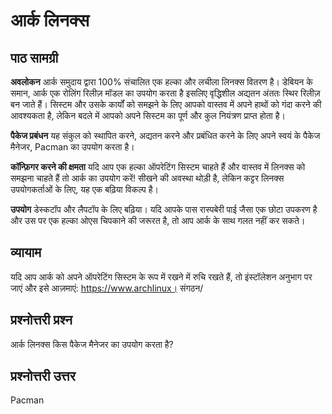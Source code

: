 # आर्क लिनक्स

## पाठ सामग्री

<b>अवलोकन</b>
आर्क समुदाय द्वारा 100% संचालित एक हल्का और लचीला लिनक्स वितरण है। डेबियन के समान, आर्क एक रोलिंग रिलीज़ मॉडल का उपयोग करता है इसलिए वृद्धिशील अद्यतन अंततः स्थिर रिलीज़ बन जाते हैं। सिस्टम और उसके कार्यों को समझने के लिए आपको वास्तव में अपने हाथों को गंदा करने की आवश्यकता है, लेकिन बदले में आपको अपने सिस्टम का पूर्ण और कुल नियंत्रण प्राप्त होता है।

<b>पैकेज प्रबंधन</b>
यह संकुल को स्थापित करने, अद्यतन करने और प्रबंधित करने के लिए अपने स्वयं के पैकेज मैनेजर, Pacman का उपयोग करता है।

<b>कॉन्फ़िगर करने की क्षमता</b>
यदि आप एक हल्का ऑपरेटिंग सिस्टम चाहते हैं और वास्तव में लिनक्स को समझना चाहते हैं तो आर्क का उपयोग करें! सीखने की अवस्था थोड़ी है, लेकिन कट्टर लिनक्स उपयोगकर्ताओं के लिए, यह एक बढ़िया विकल्प है।

<b>उपयोग</b>
डेस्कटॉप और लैपटॉप के लिए बढ़िया। यदि आपके पास रास्पबेरी पाई जैसा एक छोटा उपकरण है और उस पर एक हल्का ओएस चिपकाने की जरूरत है, तो आप आर्क के साथ गलत नहीं कर सकते।

## व्यायाम

यदि आप आर्क को अपने ऑपरेटिंग सिस्टम के रूप में रखने में रुचि रखते हैं, तो इंस्टॉलेशन अनुभाग पर जाएं और इसे आज़माएं: <a href='https://www.archlinux.org/'>https://www.archlinux। संगठन/</a>

## प्रश्नोत्तरी प्रश्न

आर्क लिनक्स किस पैकेज मैनेजर का उपयोग करता है?

## प्रश्नोत्तरी उत्तर

Pacman
